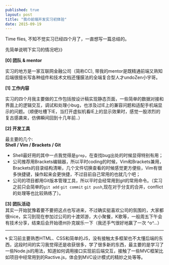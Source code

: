 ```yaml
---
published: true
layout: post
title: "我の前端开发实习初体验"
date: 2015-09-19
---
```


Time flies, 不知不觉实习已经四个月了，一直想写一篇总结的。   

先简单说明下实习的情况吧》》

**[0] 团队 & mentor** 

实习的地方是一家互联网金融公司（简称CC), 带我的mentor是既精通前端又熟知后端很擅长写各种组件和技术文档还懂膜法的全端复合型人才undoZen小宇哥。

**[1] 工作内容**  

实习的四个月我主要做的工作包括按设计稿实现静态页面，一些简单的数据对接和界面上的逻辑交互，调试和处理小bug，也涉及过IE上的兼容问题和适配手机端显示的问题。（顺便吐槽下IE，当打开虚拟机看IE上的显示效果时，感觉一股浓烈的复古感袭来，仿佛瞬间回到十几年前..）

**[2] 开发工具**

最主要的几个:  
**Shell / Vim / Brackets / Git**   

+ Shell最好用的其中一点我觉得是`grep`，在查找bug出处的时候显得特别有用；
+ 公司推荐用Brackets编辑器，所以平时coding的时候，Vim和Brackets兼用，Brackets的目录结构清晰，几个文件切换查看的时候感觉更方便些，Vim有很多快捷键，操作起来会更快捷，不过目前自己常用的也就几个吧；
+ 公司的项目都用Git版本管理工具，所以平时会经常用到git的常用命令。（实习之前只会简单的`git add` `git commit` `git push`,现在对于分支的合并，conflict的处理等也比较熟练了）。

**[3] 团队活动**   
其实一开始犹豫着要不要把这点也写进来，不过确实挺喜欢公司的氛围的，大家都很nice，实习到现在参加过公司的十渡郊游，大小聚餐，K歌等，一般周五下午会有技术分享，结束后会开始德州扑克娱乐一下（我还手气很好地赢了一次 ^o^...）

---------

🌀 实习前主要熟悉HTML、CSS和简单的JS，没有接触太多框架也不太懂后端的东西，这段时间的实习我觉得还是收获很多，学了很多新的东西，最主要的是学习了一些Node.js的用法，知道如何调用接口实现前后端交互，接触了一些MVC框架比如项目中经常用到的Ractive.js，体会到MVC设计模式的精妙之处等等。


